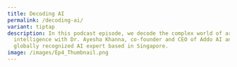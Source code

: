 ```yaml
---
title: Decoding AI
permalink: /decoding-ai/
variant: tiptap
description: In this podcast episode, we decode the complex world of artificial
  intelligence with Dr. Ayesha Khanna, co-founder and CEO of Addo AI and a
  globally recognized AI expert based in Singapore.
image: /images/Ep4_Thumbnail.png
---
```

